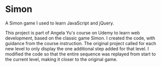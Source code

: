 # Simon
A Simon game I used to learn JavaScript and jQuery.

This project is part of Angela Yu's course on Udemy to learn web development, based on the classic game Simon. I created the code, with guidance from the course instruction. The original project called for each new level to only display the one additional step added for that level. I modified the code so that the entire sequence was replayed from start to the current level, making it closer to the original game.
